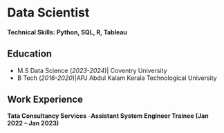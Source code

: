 # Data Scientist

#### Technical Skills: Python, SQL, R, Tableau

## Education					       		
- M.S Data Science (_2023-2024_)| Coventry University
- B Tech (_2016-2020_)|APJ Abdul Kalam Kerala Technological University




## Work Experience
**Tata Consultancy Services**
-**Assistant System Engineer Trainee (Jan 2022 – Jan 2023)**

